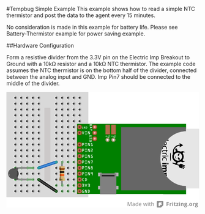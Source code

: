 #Tempbug Simple Example
This example shows how to read a simple NTC thermistor and post the data to the agent every 15 minutes.

No consideration is made in this example for battery life. Please see Battery-Thermistor example for power saving example.

##Hardware Configuration

Form a resistive divider from the 3.3V pin on the Electric Imp Breakout to Ground with a 10kΩ resistor and a 10kΩ NTC thermistor. The example code assumes the NTC thermistor is on the bottom half of the divider, connected between the analog input and GND. Imp Pin7 should be connected to the middle of the divider.

<img class="img-rounded" src="tempbug-simple_bb.png" width="600">

